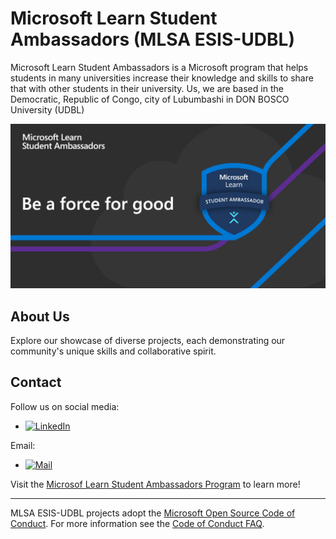 # Microsoft Learn Student Ambassadors (MLSA ESIS-UDBL)

Microsoft Learn Student Ambassadors is a Microsoft program that helps students in many universities increase their knowledge and skills to share that with other students in their university. Us, we are based in the Democratic, Republic of Congo, city of Lubumbashi in DON BOSCO University (UDBL)  


![Open Source at MLSA ESIS-UDBL](https://github.com/MLSA-ESIS-UDBL/.github/blob/main/images/mlsa-gif_logo.gif)
  
## About Us

Explore our showcase of diverse projects, each demonstrating our community's unique skills and collaborative spirit.

## Contact

<p align="left">
Follow us on social media:

<!--
- Website: [www.your-website.com]
-->
- <a href="https://www.linkedin.com/company/microsoft-lean-student-ambassadors-esis-udbl/"><img alt="LinkedIn" src="https://img.shields.io/badge/LinkedIn-MLSA ESIS UDBL-blue?style=flat-square&logo=linkedin"></a>

Email: 
- <a href="mailto:mlsa@esisalama.org"><img alt="Mail" src="https://img.shields.io/badge/Email-MLSA ESIS UDBL-blue?style=flat-square"></a>
</p>

Visit the [Microsof Learn Student Ambassadors Program](https://mvp.microsoft.com/studentambassadors) to learn more!

----

MLSA ESIS-UDBL projects adopt the [Microsoft Open Source Code of Conduct](https://opensource.microsoft.com/codeofconduct/). For more information see the [Code of Conduct FAQ](https://opensource.microsoft.com/codeofconduct/faq/).

<!--
## Hi there 👋

**Here are some ideas to get you started:**

🙋‍♀️ A short introduction - what is your organization all about?
🌈 Contribution guidelines - how can the community get involved?
👩‍💻 Useful resources - where can the community find your docs? Is there anything else the community should know?
🍿 Fun facts - what does your team eat for breakfast?
🧙 Remember, you can do mighty things with the power of [Markdown](https://docs.github.com/github/writing-on-github/getting-started-with-writing-and-formatting-on-github/basic-writing-and-formatting-syntax)
-->
